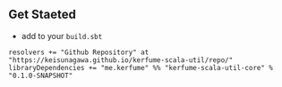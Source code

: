 ## Get Staeted
- add to your `build.sbt`
```
resolvers += "Github Repository" at "https://keisunagawa.github.io/kerfume-scala-util/repo/"
libraryDependencies += "me.kerfume" %% "kerfume-scala-util-core" % "0.1.0-SNAPSHOT"
```
